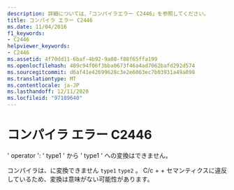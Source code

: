 ```yaml
---
description: 詳細については、「コンパイラエラー C2446」を参照してください。
title: コンパイラ エラー C2446
ms.date: 11/04/2016
f1_keywords:
- C2446
helpviewer_keywords:
- C2446
ms.assetid: 4f70dd11-6baf-4b92-9a08-f88f65ffa199
ms.openlocfilehash: 489c94f06f3bba0673f46a4ad7062bafd292d574
ms.sourcegitcommit: d6af41e42699628c3e2e6063ec7b03931a49a098
ms.translationtype: MT
ms.contentlocale: ja-JP
ms.lasthandoff: 12/11/2020
ms.locfileid: "97189640"
---
```

# <a name="compiler-error-c2446"></a>コンパイラ エラー C2446

' operator ': ' type1 ' から ' type1 ' への変換はできません。

コンパイラは、に変換できません `type1` `type2` 。 C/c + + セマンティクスに違反しているため、変換は意味がない可能性があります。
